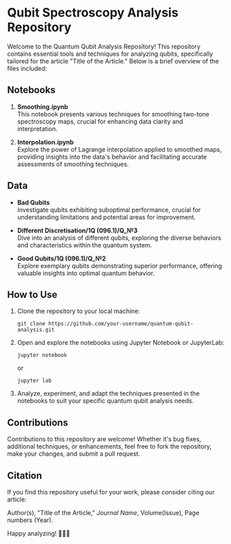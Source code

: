# Qubit Spectroscopy Analysis Repository

Welcome to the Quantum Qubit Analysis Repository! This repository contains essential tools and techniques for analyzing qubits, specifically tailored for the article "Title of the Article." Below is a brief overview of the files included:

## Notebooks

1. **Smoothing.ipynb**  
   This notebook presents various techniques for smoothing two-tone spectroscopy maps, crucial for enhancing data clarity and interpretation.

2. **Interpolation.ipynb**  
   Explore the power of Lagrange interpolation applied to smoothed maps, providing insights into the data's behavior and facilitating accurate assessments of smoothing techniques.

## Data

- **Bad Qubits**  
  Investigate qubits exhibiting suboptimal performance, crucial for understanding limitations and potential areas for improvement.

- **Different Discretisation/1Q (096.1)/Q_№3**  
  Dive into an analysis of different qubits, exploring the diverse behaviors and characteristics within the quantum system.

- **Good Qubits/1Q (096.1)/Q_№2**  
  Explore exemplary qubits demonstrating superior performance, offering valuable insights into optimal quantum behavior.

## How to Use

1. Clone the repository to your local machine:
   ```
   git clone https://github.com/your-username/quantum-qubit-analysis.git
   ```

2. Open and explore the notebooks using Jupyter Notebook or JupyterLab:
   ```
   jupyter notebook
   ```
   or
   ```
   jupyter lab
   ```

3. Analyze, experiment, and adapt the techniques presented in the notebooks to suit your specific quantum qubit analysis needs.

## Contributions

Contributions to this repository are welcome! Whether it's bug fixes, additional techniques, or enhancements, feel free to fork the repository, make your changes, and submit a pull request.

## Citation

If you find this repository useful for your work, please consider citing our article:

Author(s), "Title of the Article," *Journal Name*, Volume(Issue), Page numbers (Year).

Happy analyzing! 🚀🔬🧬
